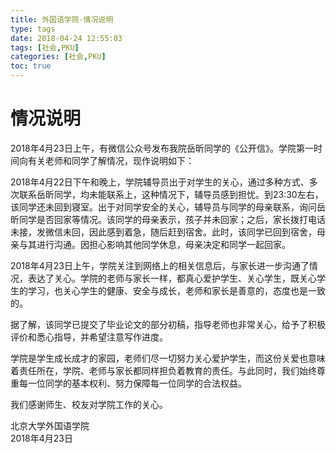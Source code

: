 ```yaml
---
title: 外国语学院-情况说明
type: tags
date: 2018-04-24 12:55:03
tags: [社会,PKU]
categories: [社会,PKU]
toc: true
---
```


# 情况说明

2018年4月23日上午，有微信公众号发布我院岳昕同学的《公开信》。学院第一时间向有关老师和同学了解情况，现作说明如下：

<!-- more -->

2018年4月22日下午和晚上，学院辅导员出于对学生的关心，通过多种方式、多次联系岳昕同学，均未能联系上，这种情况下，辅导员感到担忧。到23:30左右，该同学还未回到寝室。出于对同学安全的关心，辅导员与同学的母亲联系，询问岳昕同学是否回家等情况。该同学的母亲表示，孩子并未回家；之后，家长拨打电话未接，发微信未回，因此感到着急，随后赶到宿舍。此时，该同学已回到宿舍，母亲与其进行沟通。因担心影响其他同学休息，母亲决定和同学一起回家。

2018年4月23日上午，学院关注到网络上的相关信息后，与家长进一步沟通了情况，表达了关心。学院的老师与家长一样，都真心爱护学生、关心学生，既关心学生的学习，也关心学生的健康、安全与成长，老师和家长是善意的，态度也是一致的。

据了解，该同学已提交了毕业论文的部分初稿，指导老师也非常关心，给予了积极评价和悉心指导，并希望注意写作进度。

学院是学生成长成才的家园，老师们尽一切努力关心爱护学生，而这份关爱也意味着责任所在，学院、老师与家长都同样担负着教育的责任。与此同时，我们始终尊重每一位同学的基本权利、努力保障每一位同学的合法权益。

我们感谢师生、校友对学院工作的关心。

北京大学外国语学院  
2018年4月23日

